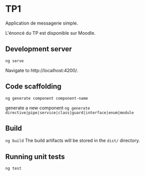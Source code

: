 # TP1

Application de messagerie simple.

L'énoncé du TP est disponible sur Moodle.

## Development server

```ng serve```

Navigate to http://localhost:4200/. 

## Code scaffolding

```ng generate component component-name```

generate a new component
```ng generate directive|pipe|service|class|guard|interface|enum|module```

## Build

```ng build```
The build artifacts will be stored in the ``dist/`` directory.

## Running unit tests

```ng test```